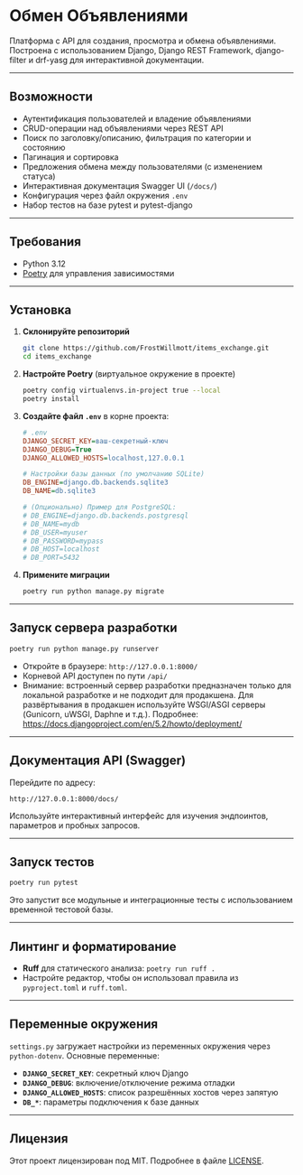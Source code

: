 # Обмен Объявлениями

Платформа с API для создания, просмотра и обмена объявлениями. Построена с использованием Django, Django REST Framework, django-filter и drf-yasg для интерактивной документации.

---

## Возможности

- Аутентификация пользователей и владение объявлениями
- CRUD-операции над объявлениями через REST API
- Поиск по заголовку/описанию, фильтрация по категории и состоянию
- Пагинация и сортировка
- Предложения обмена между пользователями (с изменением статуса)
- Интерактивная документация Swagger UI (`/docs/`)
- Конфигурация через файл окружения `.env`
- Набор тестов на базе pytest и pytest-django

---

## Требования

- Python 3.12
- [Poetry](https://python-poetry.org/) для управления зависимостями

---

## Установка

1. **Склонируйте репозиторий**

   ```bash
   git clone https://github.com/FrostWillmott/items_exchange.git
   cd items_exchange
   ```

2. **Настройте Poetry** (виртуальное окружение в проекте)

   ```bash
   poetry config virtualenvs.in-project true --local
   poetry install
   ```

3. **Создайте файл `.env`** в корне проекта:

   ```ini
   # .env
   DJANGO_SECRET_KEY=ваш-секретный-ключ
   DJANGO_DEBUG=True
   DJANGO_ALLOWED_HOSTS=localhost,127.0.0.1

   # Настройки базы данных (по умолчанию SQLite)
   DB_ENGINE=django.db.backends.sqlite3
   DB_NAME=db.sqlite3

   # (Опционально) Пример для PostgreSQL:
   # DB_ENGINE=django.db.backends.postgresql
   # DB_NAME=mydb
   # DB_USER=myuser
   # DB_PASSWORD=mypass
   # DB_HOST=localhost
   # DB_PORT=5432
   ```

4. **Примените миграции**

   ```bash
   poetry run python manage.py migrate
   ```

---

## Запуск сервера разработки

```bash
poetry run python manage.py runserver
```

- Откройте в браузере: `http://127.0.0.1:8000/`
- Корневой API доступен по пути `/api/`
- Внимание: встроенный сервер разработки предназначен только для локальной разработке и не подходит для продакшена.
Для развёртывания в продакшен используйте WSGI/ASGI серверы (Gunicorn, uWSGI, Daphne и т.д.).
Подробнее: https://docs.djangoproject.com/en/5.2/howto/deployment/
---

## Документация API (Swagger)

Перейдите по адресу:

```
http://127.0.0.1:8000/docs/
```

Используйте интерактивный интерфейс для изучения эндпоинтов, параметров и пробных запросов.

---

## Запуск тестов

```bash
poetry run pytest
```

Это запустит все модульные и интеграционные тесты с использованием временной тестовой базы.

---

## Линтинг и форматирование

- **Ruff** для статического анализа: `poetry run ruff .`
- Настройте редактор, чтобы он использовал правила из `pyproject.toml` и `ruff.toml`.

---

## Переменные окружения

`settings.py` загружает настройки из переменных окружения через `python-dotenv`. Основные переменные:

- **`DJANGO_SECRET_KEY`**: секретный ключ Django
- **`DJANGO_DEBUG`**: включение/отключение режима отладки
- **`DJANGO_ALLOWED_HOSTS`**: список разрешённых хостов через запятую
- **`DB_*`**: параметры подключения к базе данных

---


## Лицензия

Этот проект лицензирован под MIT. Подробнее в файле [LICENSE](LICENSE).
